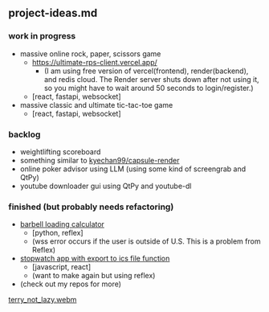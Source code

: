## project-ideas.md

### work in progress
- massive online rock, paper, scissors game
  - https://ultimate-rps-client.vercel.app/
    - (I am using free version of vercel(frontend), render(backend), and redis cloud. The Render server shuts down after not using it, so you might have to wait around 50 seconds to login/register.)
  - [react, fastapi, websocket]
- massive classic and ultimate tic-tac-toe game
  - [react, fastapi, websocket]
 
### backlog

- weightlifting scoreboard
- something similar to [kyechan99/capsule-render](https://github.com/kyechan99/capsule-render)
- online poker advisor using LLM (using some kind of screengrab and QtPy)
- youtube downloader gui using QtPy and youtube-dl


### finished (but probably needs refactoring)

- [barbell loading calculator](https://blc-reflex-gold-moon.reflex.run/)
  - [python, reflex]
  - (wss error occurs if the user is outside of U.S. This is a problem from Reflex)
- [stopwatch app with export to ics file function](https://inspiring-cupcake-f443e6.netlify.app/)
  - [javascript, react]
  - (want to make again but using reflex)
- (check out my repos for more)


[terry_not_lazy.webm](https://github.com/user-attachments/assets/da3f0838-b80c-4ccb-baa2-889d24dabc27)
